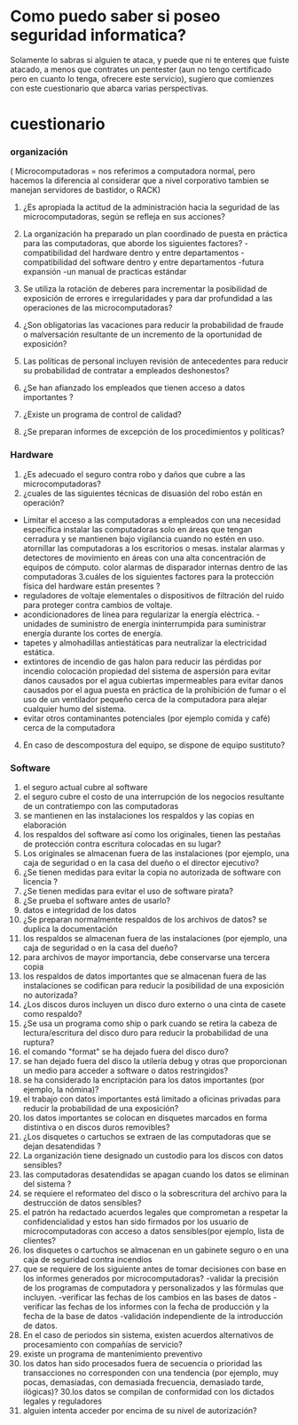 # Como puedo saber si poseo seguridad informatica?
Solamente lo sabras si alguien te ataca, y puede que ni te enteres que fuiste atacado, a menos que contrates un pentester (aun no tengo certificado pero en cuanto lo tenga, ofrecere este servicio), sugiero que comienzes con este cuestionario que abarca varias perspectivas.

# cuestionario
### organización
( Microcomputadoras = nos referimos a computadora normal, pero hacemos la diferencia al considerar que a nivel corporativo tambien se manejan servidores de bastidor, o RACK)
1. ¿Es apropiada la actitud de la administración hacia la seguridad de las microcomputadoras, según se refleja en sus acciones?

2. La organización ha preparado un plan coordinado de puesta en práctica para las computadoras, que aborde los siguientes factores? -compatibilidad del hardware dentro y entre departamentos 
-compatibilidad del software dentro y entre departamentos 
-futura expansión 
-un manual de practicas estándar
3. Se utiliza la rotación de deberes para incrementar la posibilidad de exposición de errores e irregularidades y para dar profundidad a las operaciones de las microcomputadoras?
4. ¿Son obligatorias las vacaciones para reducir la probabilidad de fraude o malversación resultante de un incremento de la oportunidad de exposición?
5. Las políticas de personal incluyen revisión de antecedentes para reducir su probabilidad de contratar a empleados deshonestos?
6. ¿Se han afianzado los empleados que tienen acceso a datos importantes ?
7. ¿Existe un programa de control de calidad?
8. ¿Se preparan informes de excepción de los procedimientos y políticas?
### Hardware
1. ¿Es adecuado el seguro contra robo y daños que cubre a las microcomputadoras?
2. ¿cuales de las siguientes técnicas de disuasión del robo están en operación? 
- Limitar el acceso a las computadoras a empleados con una necesidad específica instalar las computadoras solo en áreas que tengan cerradura y se mantienen bajo vigilancia cuando no estén en uso. atornillar las computadoras a los escritorios o mesas. instalar alarmas y detectores de movimiento en áreas con una alta concentración de equipos de cómputo. color alarmas de disparador internas dentro de las computadoras 
3.cuáles de los siguientes factores para la protección física del hardware están presentes ? 
- reguladores de voltaje elementales o dispositivos de filtración del ruido para proteger contra cambios de voltaje. 
- acondicionadores de línea para regularizar la energía eléctrica.  - unidades de suministro de energía ininterrumpida para suministrar energía durante los cortes de energía. 
- tapetes y almohadillas antiestáticas para neutralizar la electricidad estática. 
- extintores de incendio de gas halon para reducir las pérdidas por incendio colocación propiedad del sistema de aspersión para evitar danos causados por el agua cubiertas impermeables para evitar danos causados por el agua puesta en práctica de la prohibición de fumar o el uso de un ventilador pequeño cerca de la computadora para alejar cualquier humo del sistema. 
- evitar otros contaminantes potenciales (por ejemplo comida y café) cerca de la computadora
4. En caso de descompostura del equipo, se dispone de equipo sustituto?
### Software
1. el seguro actual cubre al software
2. el seguro cubre el costo de una interrupción de los negocios resultante de un contratiempo con las computadoras
3. se mantienen en las instalaciones los respaldos y las copias en elaboración 
4. los respaldos del software así como los originales, tienen las pestañas de protección contra escritura colocadas en su lugar?
5. Los originales se almacenan fuera de las instalaciones (por ejemplo, una caja de seguridad o en la casa del dueño o el director ejecutivo?
6. ¿Se tienen medidas para evitar la copia no autorizada de software con licencia ?
7. ¿Se tienen medidas para evitar el uso de software pirata?
8. ¿Se prueba el software antes de usarlo?
9. datos e integridad de los datos
10. ¿Se preparan normalmente respaldos de los archivos de datos?
se duplica la documentación
11. los respaldos se almacenan fuera de las instalaciones (por ejemplo, una caja de seguridad o en la casa del dueño? 
12. para archivos de mayor importancia, debe conservarse una tercera copia
13. los respaldos de datos importantes que se almacenan fuera de las instalaciones se codifican para reducir la posibilidad de una exposición no autorizada?
14. ¿Los discos duros incluyen un disco duro externo o una cinta de casete como respaldo?
15. ¿Se usa un programa como ship o park cuando se retira la cabeza de lectura/escritura del disco duro para reducir la probabilidad de una ruptura?
16. el comando "format" se ha dejado fuera del disco duro?
17. se han dejado fuera del disco la utilería debug y otras que proporcionan un medio para acceder a software o datos restringidos?
18. se ha considerado la encriptación para los datos importantes (por ejemplo, la nómina)?
19. el trabajo con datos importantes está limitado a oficinas privadas para reducir la probabilidad de una exposición?
20. los datos importantes se colocan en disquetes marcados en forma distintiva o en discos duros removibles?
21. ¿Los disquetes o cartuchos se extraen de las computadoras que se dejan desatendidas ?
22. La organización tiene designado un custodio para los discos con datos sensibles?
23. las computadoras desatendidas se apagan cuando los datos se eliminan del sistema ?
24. se requiere el reformateo del disco o la sobrescritura del archivo para la destrucción de datos sensibles?
25. el patrón ha redactado acuerdos legales que comprometan a respetar la confidencialidad y estos han sido firmados por los usuario de microcomputadoras con acceso a datos sensibles(por ejemplo, lista de clientes?
26. los disquetes o cartuchos se almacenan en un gabinete seguro o en una caja de seguridad contra incendios
27. que se requiere de los siguiente antes de tomar decisiones con base en los informes generados por microcomputadoras? 
-validar la precisión de los programas de computadora y personalizados y las fórmulas que incluyen. 
-verificar las fechas de los cambios en las bases de datos 
-verificar las fechas de los informes con la fecha de producción y la fecha de la base de datos 
-validación independiente de la introducción de datos.
28. En el caso de periodos sin sistema, existen acuerdos alternativos de procesamiento con compañías de servicio?
27. existe un programa de mantenimiento preventivo
29. los datos han sido procesados fuera de secuencia o prioridad
las transacciones no corresponden con una tendencia (por ejemplo, muy pocas, demasiadas, con demasiada frecuencia, demasiado tarde, ilógicas)? 
30.los datos se compilan de conformidad con los dictados legales y reguladores
31. alguien intenta acceder por encima de su nivel de autorización?
